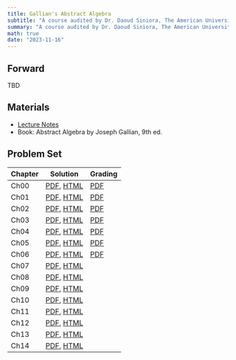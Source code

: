 ```yaml
---
title: Gallian's Abstract Algebra
subtitle: "A course audited by Dr. Daoud Siniora, The American University in Cairo (AUC)"
summary: "A course audited by Dr. Daoud Siniora, The American University in Cairo (AUC)"
math: true
date: "2023-11-16"
---
```


## Forward
TBD

## Materials
- [Lecture Notes](https://sites.google.com/view/daoudsiniora/lecture-notes)
- Book: Abstract Algebra by Joseph Gallian, 9th ed.

## Problem Set

| Chapter      | Solution  | Grading |
|--------------|-----------|---------|
| Ch00         | [PDF](./ch00_sol.pdf), [HTML](/siniora-algebra-post/pset00)| [PDF](ch00_graded.pdf) |
| Ch01         | [PDF](./ch01_sol.pdf), [HTML](/siniora-algebra-post/pset01)|        [PDF](ch01_graded.pdf) |
| Ch02         | [PDF](./ch02_sol.pdf), [HTML](/siniora-algebra-post/pset02)|        [PDF](ch02_graded.pdf) |
| Ch03         | [PDF](./ch03_sol.pdf), [HTML](/siniora-algebra-post/pset03)|        [PDF](ch03_graded.pdf) |
| Ch04         | [PDF](./ch04_sol.pdf), [HTML](/siniora-algebra-post/pset04)|        [PDF](ch04_graded.pdf) |
| Ch05         | [PDF](./ch05_sol.pdf), [HTML](/siniora-algebra-post/pset05)|        [PDF](ch05_graded.pdf) |
| Ch06         | [PDF](./ch06_sol.pdf), [HTML](/siniora-algebra-post/pset06)|        [PDF](ch06_graded.pdf) |
| Ch07         | [PDF](./ch07_sol.pdf), [HTML](/siniora-algebra-post/pset07)| |
| Ch08         | [PDF](./ch08_sol.pdf), [HTML](/siniora-algebra-post/pset08)| |
| Ch09         | [PDF](./ch09_sol.pdf), [HTML](/siniora-algebra-post/pset09)| |
| Ch10         | [PDF](./ch10_sol.pdf), [HTML](/siniora-algebra-post/pset10)| |
| Ch11         | [PDF](./ch11_sol.pdf), [HTML](/siniora-algebra-post/pset11)| |
| Ch12         | [PDF](./ch12_sol.pdf), [HTML](/siniora-algebra-post/pset12)| |
| Ch13         | [PDF](./ch13_sol.pdf), [HTML](/siniora-algebra-post/pset13)| |
| Ch14         | [PDF](./ch14_sol.pdf), [HTML](/siniora-algebra-post/pset14)| |
